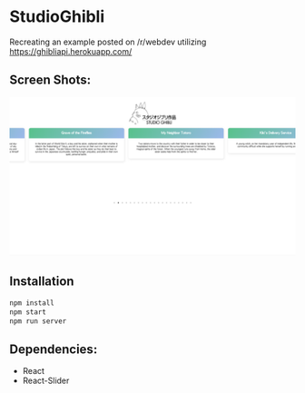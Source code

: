 # StudioGhibli
Recreating an example posted on /r/webdev utilizing https://ghibliapi.herokuapp.com/

## Screen Shots:
![](https://github.com/VidushanK/StudioGhibli/blob/master/src/assets/images/homepage.png)

## Installation
```
npm install
npm start
npm run server
```
## Dependencies:

* React
* React-Slider

